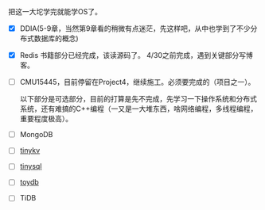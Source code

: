 把这一大坨学完就能学OS了。

- [x] DDIA(5-9章，当然第9章看的稍微有点迷茫，先这样吧，从中也学到了不少分布式数据库的概念)

- [x] Redis 书籍部分已经完成，该读源码了。 4/30之前完成，遇到关键部分写博客。

- [ ] CMU15445，目前停留在Project4，继续施工。必须要完成的（项目之一）。

  

  

  

  

  以下部分是可选部分，目前的打算是先不完成，先学习一下操作系统和分布式系统，还有难搞的C++编程（一又是一大堆东西，啥网络编程，多线程编程，重要程度极高）。

- [ ] MongoDB 
- [ ] [tinykv](https://github.com/tidb-incubator/tinykv)
- [ ] [tinysql](https://github.com/tidb-incubator/tinysql)
- [ ] [toydb](https://github.com/erikgrinaker/toydb)
- [ ] TiDB

